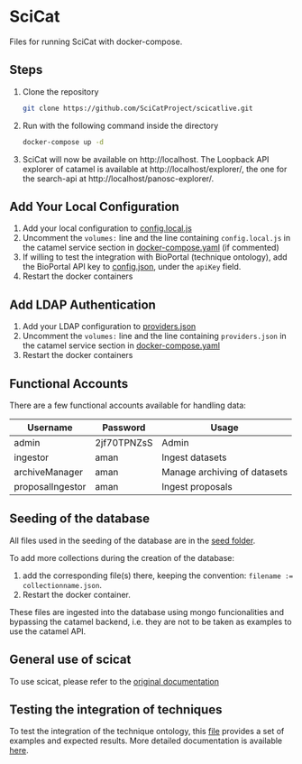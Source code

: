 # SciCat

Files for running SciCat with docker-compose.


## Steps

1. Clone the repository
   ```sh
   git clone https://github.com/SciCatProject/scicatlive.git
   ```
2. Run with the following command inside the directory
   ```sh
   docker-compose up -d
   ```
3. SciCat will now be available on http://localhost. The Loopback API explorer of catamel is available at http://localhost/explorer/, the one for the search-api at http://localhost/panosc-explorer/.

## Add Your Local Configuration

1. Add your local configuration to [config.local.js](./config/catamel/config.local.js)
2. Uncomment the `volumes:` line and the line containing `config.local.js` in the catamel service section in [docker-compose.yaml](./docker-compose.yaml) (if commented)
3. If willing to test the integration with BioPortal (technique ontology), add the BioPortal API key to [config.json](./config/search-api/config.json), under the `apiKey` field. 
4. Restart the docker containers


## Add LDAP Authentication

1. Add your LDAP configuration to [providers.json](./config/catamel/providers.json)
2. Uncomment the `volumes:` line and the line containing `providers.json` in the catamel service section in [docker-compose.yaml](./docker-compose.yaml)
3. Restart the docker containers 


## Functional Accounts

There are a few functional accounts available for handling data:

| Username         | Password    | Usage                        |
| ---------------- | ----------- | ---------------------------- |
| admin            | 2jf70TPNZsS | Admin                        |
| ingestor         | aman        | Ingest datasets              |
| archiveManager   | aman        | Manage archiving of datasets |
| proposalIngestor | aman        | Ingest proposals             |


## Seeding of the database

All files used in the seeding of the database are in the [seed folder](./seed_db/seed). 

To add more collections during the creation of the database:
1. add the corresponding file(s) there, keeping the convention: `filename := collectionname.json`.
2. Restart the docker container.

These files are ingested into the database using mongo funcionalities and bypassing the catamel backend, i.e. they are not to be taken as examples to use the catamel API.

## General use of scicat

To use scicat, please refer to the [original documentation](https://scicatproject.github.io/documentation/)

## Testing the integration of techniques

To test the integration of the technique ontology, this [file](./docs/techniques-queries-examples.md) provides a set of examples and expected results. More detailed documentation is available [here](https://github.com/panosc-eu/search-api/blob/master/doc/dataset-techniques-requirements.md).
